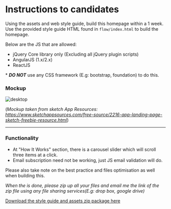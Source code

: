 # Instructions to candidates

Using the assets and web style guide, build this homepage within a 1 week.
Use the provided style guide HTML found in `flow/index.html` to build the homepage.

Below are the JS that are allowed:

* jQuery Core library only (Excluding all jQuery plugin scripts)
* AngularJS (1.x/2.x)
* ReactJS


\* _**DO NOT**_ use any CSS framework (E.g: bootstrap, foundation) to do this. 


### Mockup

![desktop](https://cloud.githubusercontent.com/assets/15067009/21516257/7d1aac86-cd11-11e6-820d-79b93ff2cdc0.png)

(*Mockup taken from sketch App Resources: https://www.sketchappsources.com/free-source/2216-app-landing-page-sketch-freebie-resource.html*)

---

### Functionality
* At "How It Works" section, there is a carousel slider which will scroll three items at a click.
* Email subscription need not be working, just JS email validation will do.

Please also take note on the best practice and files optimisation as well when building this.


_When the is done, please zip up all your files and email me the link of the zip file using any file sharing services(E.g: drop box, google drive)_

[Download the style guide and assets zip package here](https://github.com/MirumSG/front-end-coding-test/files/675172/flow-styleguide-assets.zip)